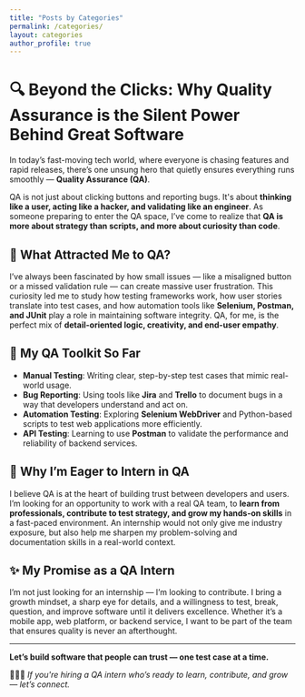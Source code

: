 ```yaml
---
title: "Posts by Categories"
permalink: /categories/
layout: categories
author_profile: true
---
```

# 🔍 Beyond the Clicks: Why Quality Assurance is the Silent Power Behind Great Software

In today’s fast-moving tech world, where everyone is chasing features and rapid releases, there’s one unsung hero that quietly ensures everything runs smoothly — **Quality Assurance (QA)**.

QA is not just about clicking buttons and reporting bugs. It's about **thinking like a user, acting like a hacker, and validating like an engineer**. As someone preparing to enter the QA space, I’ve come to realize that **QA is more about strategy than scripts, and more about curiosity than code**.

## 🧠 What Attracted Me to QA?

I’ve always been fascinated by how small issues — like a misaligned button or a missed validation rule — can create massive user frustration. This curiosity led me to study how testing frameworks work, how user stories translate into test cases, and how automation tools like **Selenium, Postman, and JUnit** play a role in maintaining software integrity. QA, for me, is the perfect mix of **detail-oriented logic, creativity, and end-user empathy**.

## 🔧 My QA Toolkit So Far

- **Manual Testing**: Writing clear, step-by-step test cases that mimic real-world usage.
- **Bug Reporting**: Using tools like **Jira** and **Trello** to document bugs in a way that developers understand and act on.
- **Automation Testing**: Exploring **Selenium WebDriver** and Python-based scripts to test web applications more efficiently.
- **API Testing**: Learning to use **Postman** to validate the performance and reliability of backend services.

## 🚀 Why I’m Eager to Intern in QA

I believe QA is at the heart of building trust between developers and users. I’m looking for an opportunity to work with a real QA team, to **learn from professionals, contribute to test strategy, and grow my hands-on skills** in a fast-paced environment. An internship would not only give me industry exposure, but also help me sharpen my problem-solving and documentation skills in a real-world context.

## ✨ My Promise as a QA Intern

I’m not just looking for an internship — I’m looking to contribute. I bring a growth mindset, a sharp eye for details, and a willingness to test, break, question, and improve software until it delivers excellence. Whether it’s a mobile app, web platform, or backend service, I want to be part of the team that ensures quality is never an afterthought.

---

**Let’s build software that people can trust — one test case at a time.**

👩🏽‍💻 *If you're hiring a QA intern who’s ready to learn, contribute, and grow — let’s connect.*
